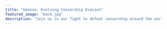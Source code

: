 ```yaml
---
title: "Geneva: Evolving Censorship Evasion"
featured_image: "back.jpg"
description: "Join us in our fight to defeat censorship around the world."
---
```

